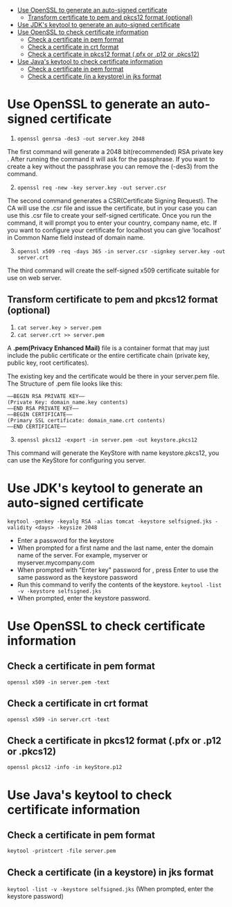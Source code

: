 - [Use OpenSSL to generate an auto-signed certificate](#use-openssl-to-generate-an-auto-signed-certificate)
    - [Transform certificate to pem and pkcs12 format (optional)](#transform-certificate-to-pem-and-pkcs12-format-optional)
- [Use JDK's keytool to generate an auto-signed certificate](#use-jdks-keytool-to-generate-an-auto-signed-certificate)
- [Use OpenSSL to check certificate information](#use-openssl-to-check-certificate-information)
    - [Check a certificate in pem format](#check-a-certificate-in-pem-format)
    - [Check a certificate in crt format](#check-a-certificate-in-crt-format)
    - [Check a certificate in pkcs12 format (.pfx or .p12 or .pkcs12)](#check-a-certificate-in-pkcs12-format-pfx-or-p12-or-pkcs12)
- [Use Java's keytool to check certificate information](#use-javas-keytool-to-check-certificate-information)
    - [Check a certificate in pem format](#check-a-certificate-in-pem-format)
    - [Check a certificate (in a keystore) in jks format](#check-a-certificate-in-a-keystore-in-jks-format)

# Use OpenSSL to generate an auto-signed certificate

1. `openssl genrsa -des3 -out server.key 2048`

The first command will generate a 2048 bit(recommended) RSA private key . After running the command it will ask for the passphrase. If you want to create a key without the passphrase you can remove the (-des3) from the command.

2. `openssl req -new -key server.key -out server.csr`

The second command generates a CSR(Certificate Signing Request).  The CA will use the .csr file and issue the certificate, but in your case you can use this .csr file to create your self-signed certificate. Once you run the command, it will prompt you to enter your country, company name, etc.
If you want to configure your certificate for localhost you can give ‘localhost’ in Common Name field instead of  domain name.

3. `openssl x509 -req -days 365 -in server.csr -signkey server.key -out server.crt`

The third command will create the self-signed x509 certificate suitable for use on web server.

## Transform certificate to pem and pkcs12 format (optional)

1. `cat server.key > server.pem`
2. `cat server.crt >> server.pem`

A **.pem(Privacy Enhanced Mail)** file is a container format that may just include the public certificate or the entire certificate chain (private key, public key, root certificates).

The existing key and the certificate would be there in your server.pem file. The Structure of .pem file looks like this:
```
—–BEGIN RSA PRIVATE KEY—–
(Private Key: domain_name.key contents)
—–END RSA PRIVATE KEY—–
—–BEGIN CERTIFICATE—–
(Primary SSL certificate: domain_name.crt contents)
—–END CERTIFICATE—–
```

3. `openssl pkcs12 -export -in server.pem -out keystore.pkcs12`

This command will generate the KeyStore with name keystore.pkcs12, you can use the KeyStore for configuring you server.

# Use JDK's keytool to generate an auto-signed certificate
`keytool -genkey -keyalg RSA -alias tomcat -keystore selfsigned.jks -validity <days> -keysize 2048`
- Enter a password for the keystore
- When prompted for a first name and the last name, enter the domain name of the server. For example, myserver or myserver.mycompany.com
- When prompted with "Enter key" password for <tomcat>, press Enter to use the same password as the keystore password
- Run this command to verify the contents of the keystore. `keytool -list -v -keystore selfsigned.jks`
- When prompted, enter the keystore password.

# Use OpenSSL to check certificate information

## Check a certificate in pem format
`openssl x509 -in server.pem -text`

## Check a certificate in crt format
`openssl x509 -in server.crt -text`

## Check a certificate in pkcs12 format (.pfx or .p12 or .pkcs12)
`openssl pkcs12 -info -in keyStore.p12`

# Use Java's keytool to check certificate information

## Check a certificate in pem format
`keytool -printcert -file server.pem`

## Check a certificate (in a keystore) in jks format
`keytool -list -v -keystore selfsigned.jks` (When prompted, enter the keystore password)
